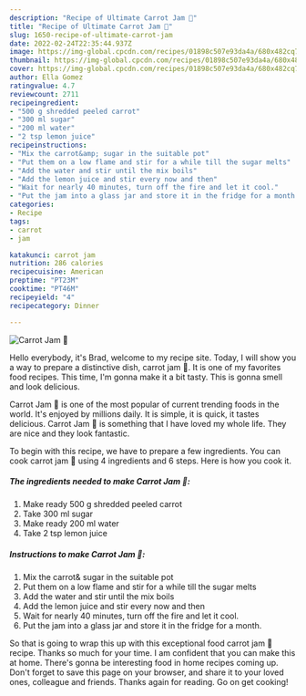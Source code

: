 ```yaml
---
description: "Recipe of Ultimate Carrot Jam 🥕"
title: "Recipe of Ultimate Carrot Jam 🥕"
slug: 1650-recipe-of-ultimate-carrot-jam
date: 2022-02-24T22:35:44.937Z
image: https://img-global.cpcdn.com/recipes/01898c507e93da4a/680x482cq70/carrot-jam-recipe-main-photo.jpg
thumbnail: https://img-global.cpcdn.com/recipes/01898c507e93da4a/680x482cq70/carrot-jam-recipe-main-photo.jpg
cover: https://img-global.cpcdn.com/recipes/01898c507e93da4a/680x482cq70/carrot-jam-recipe-main-photo.jpg
author: Ella Gomez
ratingvalue: 4.7
reviewcount: 2711
recipeingredient:
- "500 g shredded peeled carrot"
- "300 ml sugar"
- "200 ml water"
- "2 tsp lemon juice"
recipeinstructions:
- "Mix the carrot&amp; sugar in the suitable pot"
- "Put them on a low flame and stir for a while till the sugar melts"
- "Add the water and stir until the mix boils"
- "Add the lemon juice and stir every now and then"
- "Wait for nearly 40 minutes, turn off the fire and let it cool."
- "Put the jam into a glass jar and store it in the fridge for a month."
categories:
- Recipe
tags:
- carrot
- jam

katakunci: carrot jam 
nutrition: 286 calories
recipecuisine: American
preptime: "PT23M"
cooktime: "PT46M"
recipeyield: "4"
recipecategory: Dinner

---
```



![Carrot Jam 🥕](https://img-global.cpcdn.com/recipes/01898c507e93da4a/680x482cq70/carrot-jam-recipe-main-photo.jpg)

Hello everybody, it's Brad, welcome to my recipe site. Today, I will show you a way to prepare a distinctive dish, carrot jam 🥕. It is one of my favorites food recipes. This time, I'm gonna make it a bit tasty. This is gonna smell and look delicious.



Carrot Jam 🥕 is one of the most popular of current trending foods in the world. It's enjoyed by millions daily. It is simple, it is quick, it tastes delicious. Carrot Jam 🥕 is something that I have loved my whole life. They are nice and they look fantastic.


To begin with this recipe, we have to prepare a few ingredients. You can cook carrot jam 🥕 using 4 ingredients and 6 steps. Here is how you cook it.

<!--inarticleads1-->

##### The ingredients needed to make Carrot Jam 🥕:

1. Make ready 500 g shredded peeled carrot
1. Take 300 ml sugar
1. Make ready 200 ml water
1. Take 2 tsp lemon juice




<!--inarticleads2-->

##### Instructions to make Carrot Jam 🥕:

1. Mix the carrot&amp; sugar in the suitable pot
1. Put them on a low flame and stir for a while till the sugar melts
1. Add the water and stir until the mix boils
1. Add the lemon juice and stir every now and then
1. Wait for nearly 40 minutes, turn off the fire and let it cool.
1. Put the jam into a glass jar and store it in the fridge for a month.




So that is going to wrap this up with this exceptional food carrot jam 🥕 recipe. Thanks so much for your time. I am confident that you can make this at home. There's gonna be interesting food in home recipes coming up. Don't forget to save this page on your browser, and share it to your loved ones, colleague and friends. Thanks again for reading. Go on get cooking!
